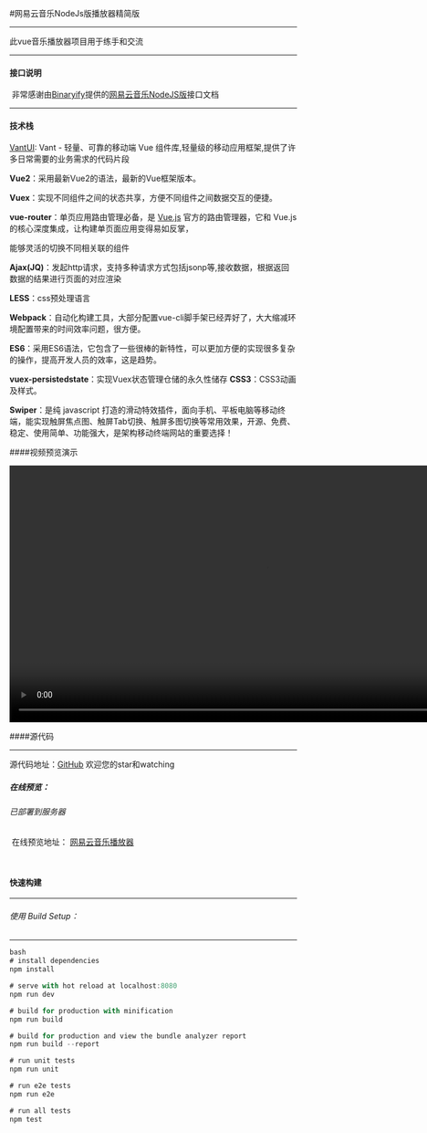#网易云音乐NodeJs版播放器精简版

****

此vue音乐播放器项目用于练手和交流

****

#### 接口说明

​         非常感谢由[Binaryify](https://github.com/Binaryify)提供的[网易云音乐NodeJS版](https://binaryify.github.io/NeteaseCloudMusicApi)接口文档

****

#### 技术栈

[ VantUI](https://youzan.github.io/vant/#/zh-CN/intro): Vant - 轻量、可靠的移动端 Vue 组件库,轻量级的移动应用框架,提供了许多日常需要的业务需求的代码片段

 **Vue2**：采用最新Vue2的语法，最新的Vue框架版本。

**Vuex**：实现不同组件之间的状态共享，方便不同组件之间数据交互的便捷。

**vue-router**：单页应用路由管理必备，是 [Vue.js](http://cn.vuejs.org/) 官方的路由管理器，它和 Vue.js 的核心深度集成，让构建单页面应用变得易如反掌，

能够灵活的切换不同相关联的组件

**Ajax(JQ)**：发起http请求，支持多种请求方式包括jsonp等,接收数据，根据返回数据的结果进行页面的对应渲染

**LESS**：css预处理语言

**Webpack**：自动化构建工具，大部分配置vue-cli脚手架已经弄好了，大大缩减环境配置带来的时间效率问题，很方便。

**ES6**：采用ES6语法，它包含了一些很棒的新特性，可以更加方便的实现很多复杂的操作，提高开发人员的效率，这是趋势。

**vuex-persistedstate**：实现Vuex状态管理仓储的永久性储存
**CSS3**：CSS3动画及样式。

**Swiper**：是纯 javascript 打造的滑动特效插件，面向手机、平板电脑等移动终端，能实现触屏焦点图、触屏Tab切换、触屏多图切换等常用效果，开源、免费、稳定、使用简单、功能强大，是架构移动终端网站的重要选择！

####视频预览演示 

<video controls style="height:450px;" src="http://raw.githubusercontent.com/2902854803/Demovideo/master/Screenrecorder-2019-09-28-14-57-28-624~4.mp4"></video>





####源代码

****

 源代码地址：[GitHub](https://github.com/2902854803/neteasemusicformydemo) 欢迎您的star和watching



##### 在线预览：

######         已部署到服务器

​        在线预览地址： [网易云音乐播放器](http://47.106.129.158/)

​      

#### 快速构建

****

######      使用 Build Setup：

****


```javascript
bash
# install dependencies
npm install

# serve with hot reload at localhost:8080
npm run dev

# build for production with minification
npm run build

# build for production and view the bundle analyzer report
npm run build --report

# run unit tests
npm run unit

# run e2e tests
npm run e2e

# run all tests
npm test
```



